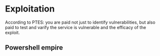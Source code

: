 # Exploitation 

According to PTES: you are paid not just to identify vulnerabilities, but also paid to test and varify the service is vulnerable and the efficacy of the exploit.


## Powershell empire

